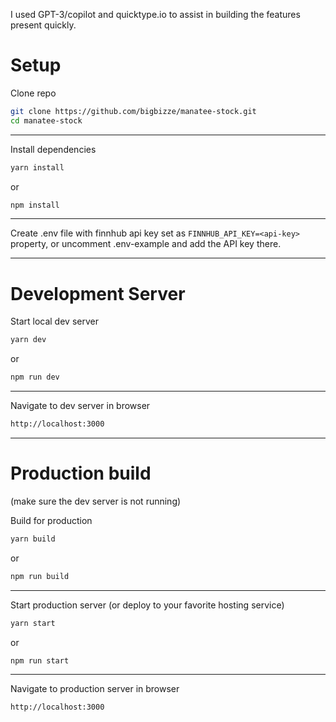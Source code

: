 
I used GPT-3/copilot and quicktype.io to assist in building the features present quickly.

# Setup

Clone repo
```bash
git clone https://github.com/bigbizze/manatee-stock.git
cd manatee-stock
```

____

Install dependencies
```bash
yarn install
```
or
```bash
npm install
```

____

Create .env file with finnhub api key set as `FINNHUB_API_KEY=<api-key>` property, or uncomment .env-example and add the API key there.

___

# Development Server

Start local dev server
```bash
yarn dev
```
or
```bash
npm run dev
```
____

Navigate to dev server in browser
```bash
http://localhost:3000
```

____

# Production build

(make sure the dev server is not running)


Build for production
```bash
yarn build
```
or
```bash
npm run build
```

____

Start production server (or deploy to your favorite hosting service)
```bash
yarn start
```
or
```bash
npm run start
```
____

Navigate to production server in browser
```bash
http://localhost:3000
```

